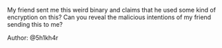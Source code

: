 My friend sent me this weird binary and claims that he used some kind of encryption on this? Can you reveal the malicious intentions of my friend sending this to me?

Author: @5h1kh4r
